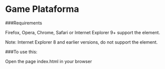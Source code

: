 # Game Plataforma

###Requirements

Firefox, Opera, Chrome, Safari or Internet Explorer 9+ support the element.

Note: Internet Explorer 8 and earlier versions, do not support the <canvas> element.

###To use this:

Open the page index.html in your browser
